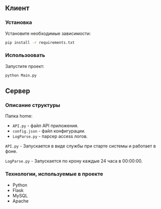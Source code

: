 ## Клиент
### Установка
Установите необходимые зависимости:
```sh
pip install -r requirements.txt
```
### Использоовать
Запустите проект:
```sh
python Main.py
```
## Сервер
### Описание структуры

Папка home:
- `API.py` - файл API приложения.
- `config.json` - файл конфигурации.
- `LogParse.py` - парсер access логов.

`API.py` - Запускается в виде службы при старте системы и работает в фоне.

`LogParse.py` -  Запускается по крону каждые 24 часа в 00:00:00.

### Технологии, используемые в проекте
- Python
- Flask
- MySQL
- Apache
